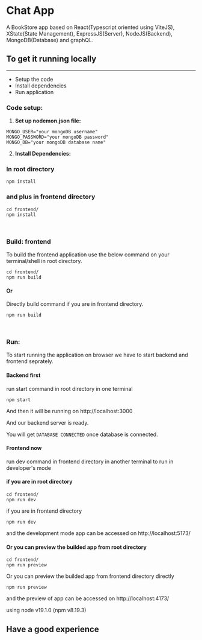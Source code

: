 # Chat App

A BookStore app based on React(Typescript oriented using ViteJS), XState(State Management), ExpressJS(Server), NodeJS(Backend), MongoDB(Database) and graphQL.

## **To get it running locally**

---

- Setup the code
- Install dependencies
- Run application

### **Code setup:**

1. **Set up nodemon.json file:**

```
MONGO_USER="your mongoDB username"
MONGO_PASSWORD="your mongoDB password"
MONGO_DB="your mongoDB database name"
```

2. **Install Dependencies:**

### In root directory

```
npm install
```

### and plus in frontend directory

```
cd frontend/
npm install
```

<br>

### **Build: frontend**

To build the frontend application use the below command on your terminal/shell in root directory.

```
cd frontend/
npm run build
```

#### **Or**

Directly build command if you are in frontend directory.

```
npm run build
```

<br>

### **Run:**

To start running the application on browser we have to start backend and frontend seprately.

#### **Backend first**

run start command in root directory in one terminal

```
npm start
```

And then it will be running on http://localhost:3000

And our backend server is ready.

You will get `DATABASE CONNECTED` once database is connected.

#### **Frontend now**

run dev command in frontend directory in another terminal to run in developer's mode

#### if you are in root directory

```
cd frontend/
npm run dev
```

if you are in frontend directory

```
npm run dev
```

and the development mode app can be accessed on http://localhost:5173/

#### Or you can preview the builded app from root directory

```
cd frontend/
npm run preview
```

Or you can preview the builded app from frontend directory directly

```
npm run preview
```

and the preview of app can be accessed on http://localhost:4173/
<br>

using node v19.1.0 (npm v8.19.3)

## Have a good experience

<br>
